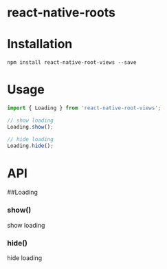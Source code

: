 # react-native-roots

# Installation
```shell
npm install react-native-root-views --save
```

# Usage
```js
import { Loading } from 'react-native-root-views';

// show loading
Loading.show();

// hide loading
Loading.hide();
```

# API
##Loading
### show()
show loading

### hide()
hide loading
